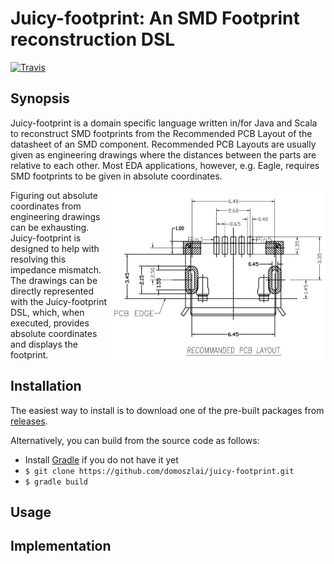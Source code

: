 Juicy-footprint: An SMD Footprint reconstruction DSL
==================================

[![Travis](https://travis-ci.org/domoszlai/juicy-footprint.svg?branch=master)](http://travis-ci.org/domoszlai/juicy-footprint)

## Synopsis

Juicy-footprint is a domain specific language written in/for Java and Scala to reconstruct SMD
footprints from the Recommended PCB Layout of the datasheet of an SMD component. Recommended PCB Layouts
are usually given as engineering drawings where the distances between the parts are relative to each other.
Most EDA applications, however, e.g. Eagle, requires SMD footprints to be given in absolute coordinates. 

<img align="right" width="345" height="271" src="https://github.com/domoszlai/juicy-footprint/blob/master/sample-mcusb-java/docs/pcb_layout.png">

Figuring out absolute coordinates from engineering drawings can be exhausting. Juicy-footprint is designed
to help with resolving this impedance mismatch. The drawings can be directly represented with the Juicy-footprint DSL,
which, when executed, provides absolute coordinates and displays the footprint.

## Installation

The easiest way to install is to download one of the pre-built packages from [releases](https://github.com/domoszlai/juicy-footprint/releases).

Alternatively, you can build from the source code as follows:

* Install [Gradle](https://gradle.org/install/) if you do not have it yet
* `$ git clone https://github.com/domoszlai/juicy-footprint.git`
* `$ gradle build`

## Usage



## Implementation

